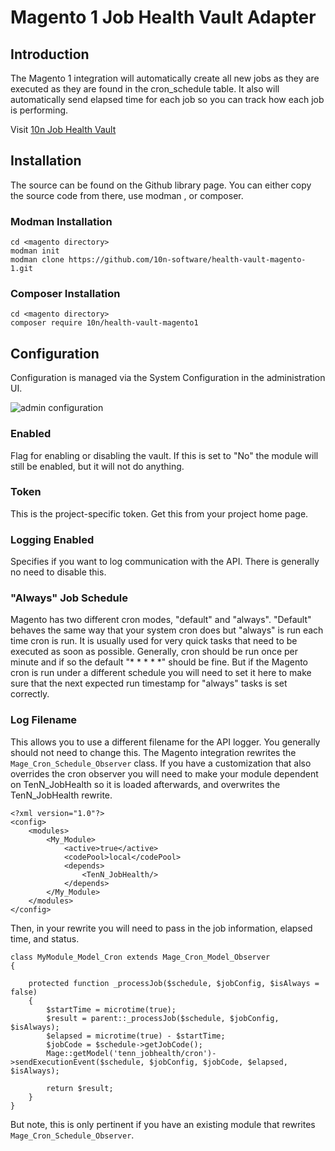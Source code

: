 # Magento 1 Job Health Vault Adapter

## Introduction
The Magento 1 integration will automatically create all new jobs as they are executed as they are found in the cron_schedule table. It also will automatically send elapsed time for each job so you can track how each job is performing.

Visit [10n Job Health Vault](https://vh.10n-software.com)

## Installation
The source can be found on the Github library page. You can either copy the source code from there, use modman , or  composer.

### Modman Installation
```
cd <magento directory>
modman init
modman clone https://github.com/10n-software/health-vault-magento-1.git
```
        
### Composer Installation
```
cd <magento directory>
composer require 10n/health-vault-magento1
```
        
## Configuration
Configuration is managed via the System Configuration in the administration UI.

![admin configuration](https://vh.10n-software.com/static/img/configuration.ae26ee5.png)

### Enabled
Flag for enabling or disabling the vault. If this is set to "No" the module will still be enabled, but it will not do anything.
### Token
This is the project-specific token. Get this from your project home page.
### Logging Enabled
Specifies if you want to log communication with the API. There is generally no need to disable this.
### "Always" Job Schedule
Magento has two different cron modes, "default" and "always". "Default" behaves the same way that your system cron does but "always" is run each time cron is run. It is usually used for very quick tasks that need to be executed as soon as possible. Generally, cron should be run once per minute and if so the default "* * * * *" should be fine. But if the Magento cron is run under a different schedule you will need to set it here to make sure that the next expected run timestamp for "always" tasks is set correctly.
### Log Filename
This allows you to use a different filename for the API logger. You generally should not need to change this.
The Magento integration rewrites the `Mage_Cron_Schedule_Observer` class. If you have a customization that also overrides the cron observer you will need to make your module dependent on  TenN_JobHealth so it is loaded afterwards, and overwrites the TenN_JobHealth rewrite.

```
<?xml version="1.0"?>
<config>
    <modules>
        <My_Module>
            <active>true</active>
            <codePool>local</codePool>
            <depends>
                <TenN_JobHealth/>
            </depends>
        </My_Module>
    </modules>
</config>
```
Then, in your rewrite you will need to pass in the job information, elapsed time, and status.

```
class MyModule_Model_Cron extends Mage_Cron_Model_Observer
{

    protected function _processJob($schedule, $jobConfig, $isAlways = false)
    {
        $startTime = microtime(true);
        $result = parent::_processJob($schedule, $jobConfig, $isAlways);
        $elapsed = microtime(true) - $startTime;
        $jobCode = $schedule->getJobCode();
        Mage::getModel('tenn_jobhealth/cron')->sendExecutionEvent($schedule, $jobConfig, $jobCode, $elapsed, $isAlways);

        return $result;
    }
}
```        
But note, this is only pertinent if you have an existing module that rewrites `Mage_Cron_Schedule_Observer`.
